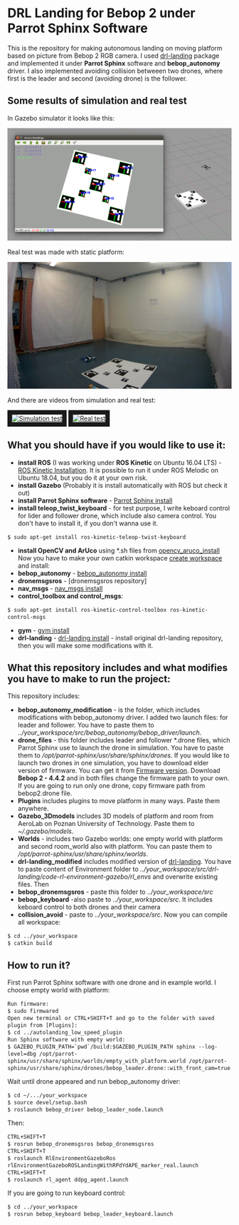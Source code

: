 # DRL Landing for Bebop 2 under Parrot Sphinx Software
This is the repository for making autonomous landing on moving platform based on picture from Bebop 2 RGB camera. I used [drl-landing] package and implemented it under **Parrot Sphinx** software and **bebop_autonomy** driver. I also implemented avoiding collision betweeen two drones, where first is the leader and second (avoiding drone) is the follower.

## Some results of simulation and real test
In Gazebo simulator it looks like this:

![Simulation test](https://github.com/m-milena/bebop2_drl_landing/blob/master/Images/aruco_detection.png)

Real test was made with static platform:

![Real test](https://github.com/m-milena/bebop2_drl_landing/blob/master/Images/real_test.png)

And there are videos from simulation and real test:

<a href="https://youtu.be/e1Hn_gFjMF0
" target="_blank"><img src="http://img.youtube.com/vi/e1Hn_gFjMF0/0.jpg" 
alt="Simulation test" width="240" height="180" border="10" /></a>
<a href="https://youtu.be/Tf4SAZeZxFg
" target="_blank"><img src="http://img.youtube.com/vi/Tf4SAZeZxFg/0.jpg" 
alt="Real test" width="240" height="180" border="10" /></a>

## What you should have if you would like to use it:
- **install ROS** (I was working under **ROS Kinetic** on Ubuntu 16.04 LTS) - [ROS Kinetic Installation]. It is possible to run it under ROS Melodic on Ubuntu 18.04, but you do it at your own risk.
- **install Gazebo** (Probably it is install automatically with ROS but check it out)
- **install Parrot Sphinx software** - [Parrot Sphinx install]
- **install teleop_twist_keyboard** - for test purpose, I write keboard control for lider and follower drone, which include also camera control. You don't have to install it, if you don't wanna use it. 

```console
$ sudo apt-get install ros-kinetic-teleop-twist-keyboard
```

- **install OpenCV and ArUco** using *.sh files from [opencv_aruco_install]
Now you have to make your own catkin workspace [create workspace] and install:
- **bebop_autonomy** - [bebop_autonomy install]
- **dronemsgsros** - [dronemsgsros repository]
- **nav_msgs** - [nav_msgs install]
- **control_toolbox and control_msgs**:
```console
$ sudo apt-get install ros-kinetic-control-toolbox ros-kinetic-control-msgs
```

- **gym** - [gym install]
- **drl-landing** - [drl-landing install] - install original drl-landing repository, then you will make some modifications with it.

## What this repository includes and what modifies you have to make to run the project:
This repository includes:
- **bebop_autonomy_modification** - is the folder, which includes modifications with bebop_autonomy driver. I added two launch files: for leader and follower. You have to paste them to *../your_workspace/src/bebop_autonomy/bebop_driver/launch*.
- **drone_files** - this folder includes leader and follower *.drone files, which Parrot Sphinx use to launch the drone in simulation. You have to paste them to */opt/parrot-sphinx/usr/share/sphinx/drones*. If you would like to launch two drones in one simulation, you have to download elder version of firmware. You can get it from [Firmware version]. Download **Bebop 2 - 4.4.2** and in both files change the firmware path to your own. If you are going to run only one drone, copy firmware path from bebop2.drone file.
- **Plugins** includes plugins to move platform in many ways. Paste them anywhere.
- **Gazebo_3Dmodels** includes 3D models of platform and room from AeroLab on Poznan University of Technology. Paste them to *~/.gazebo/models*.
- **Worlds** - includes two Gazebo worlds: one empty world with platform and second room_world also with platform. You can paste them to */opt/parrot-sphinx/usr/share/sphinx/worlds*.
- **drl-landing_modified** includes modified version of [drl-landing]. You have to paste content of Environment folder to *../your_workspace/src/drl-landing/code-rl-environment-gazebo/rl_envs* and overwrite existing files. Then 
- **bebop_dronemsgsros** - paste this folder to *../your_workspace/src*
- **bebop_keyboard** -also paste to *../your_workspace/src*. It includes keboard control to both drones and their camera
- **collision_avoid** - paste to *../your_workspace/src*.
Now you can compile all workspace:
```console
$ cd ../your_workspace
$ catkin build
```

## How to run it?
First run Parrot Sphinx software with one drone and in example world. I choose empty world with platform:
```console
Run firmware:
$ sudo firmwared
Open new terminal or CTRL+SHIFT+T and go to the folder with saved plugin from [Plugins]:
$ cd ../autolanding_low_speed_plugin
Run Sphinx software with empty world:
$ GAZEBO_PLUGIN_PATH=`pwd`/build:$GAZEBO_PLUGIN_PATH sphinx --log-level=dbg /opt/parrot-sphinx/usr/share/sphinx/worlds/empty_with_platform.world /opt/parrot-sphinx/usr/share/sphinx/drones/bebop_leader.drone::with_front_cam=true
```

Wait until drone appeared and run bebop_autonomy driver:

```console
$ cd ~/.../your_workspace
$ source devel/setup.bash
$ roslaunch bebop_driver bebop_leader_node.launch
```
Then:

```console
CTRL+SHIFT+T
$ rosrun bebop_dronemsgsros bebop_dronemsgsros
CTRL+SHIFT+T
$ roslaunch RlEnvironmentGazeboRos rlEnvironmentGazeboROSLandingWithRPdYdAPE_marker_real.launch
CTRL+SHIFT+T
$ roslaunch rl_agent ddpg_agent.launch
```
If you are going to run keyboard control:
```console
$ cd ../your_workspace
$ rosrun bebop_keyboard bebop_leader_keyboard.launch
```



[drl-landing]:<https://github.com/alejodosr/drl-landing>
[ROS Kinetic Installation]:<http://wiki.ros.org/kinetic/Installation>
[Parrot Sphinx install]:<https://developer.parrot.com/docs/sphinx/installation.html>
[opencv_aruco_install]:<https://github.com/m-milena/bebop2_drl_landing/tree/master/opencv_aruco_install>
[Plugins]:<https://github.com/m-milena/bebop2_drl_landing/tree/master/Plugins>
[create workspace]:<http://wiki.ros.org/catkin/Tutorials/create_a_workspace>
[bebop_autonomy install]:<https://bebop-autonomy.readthedocs.io/en/latest/installation.html>
[dronemsgsros install]:<https://github.com/Ahrovan/dronemsgsros>
[nav_msgs install]:<http://wiki.ros.org/nav_msgs>
[gym install]:<https://github.com/openai/gym>
[Firmware version]:<http://plf.parrot.com/sphinx/firmwares/index.html>
[drl-landing install]:<https://github.com/alejodosr/drl-landing>

